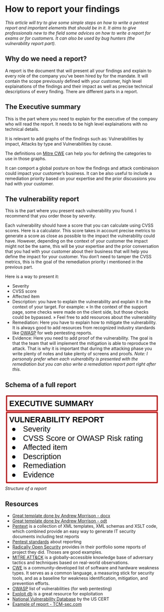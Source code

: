 # How to report your findings

*This article will try to give some simple steps on how to write a pentest report and important elements that should be in it. It aims to give professionals new to the field some advices on how to write a report for exams or for customers. It can also be used by bug hunters (the vulnerability report part).*

## Why do we need a report?

A report is the document that will present all your findings and explain to every role of the company you’ve been hired by for the mandate. It will contain the scope previously defined with your customer, high level explainations of the findings and their impact as well as precise technical descriptions of every finding. There are different parts in a report.

## The Executive summary

This is the part where you need to explain for the executive of the company who will read the report. It needs to be high level explainations with no technical details.

It is relevant to add graphs of the findings such as: Vulnerabilities by impact, Attacks by type and Vulnerabilities by cause.

The definitions on [Mitre CWE](https://cwe.mitre.org/data/definitions/1000.html) can help you for defining the categories to use in those graphs.

It can comport a global posture on how the findings and attack combinaison could impact your customer’s business.
It can be also useful to include a remediation priority based on your expertise and the prior discussions you had with your customer.

## The vulnerability report

This is the part where you present each vulnerability you found. I recommend that you order those by severity.

Each vulnerability should have a score that you can calculate using CVSS scores. Here is a calculator. This score takes in account precise metrics to generate a score as close as possible to the impact the vulnerability could have. However, depending on the context of your customer the impact might not be the same, this will be your expertise and the prior conversation that you had with your customer about their business that will help you define the impact for your customer. You don’t need to tamper the CVSS metrics, this is the goal of the remediation priority i mentioned in the previous part.

Here is a way to present it:

- Severity
- CVSS score
- Affected item
- Description: you have to explain the vulnerability and explain it in the context of your target. For example: « In the context of the support page, some checks were made on the client side, but those checks could be bypassed. »
  Feel free to add resources about the vulnerability
- Remediation: Here you have to explain how to mitigate the vulnerability. It is always good to add resources from recognized industry standards like [OWASP](https://owasp.org/) for web pentesting reports.
- Evidence: Here you need to add proof of the vulnerability.
  The goal is that the team that will implement the mitigation is able to reproduce the attack. That is why it is important that during the attacking phase you write plenty of notes and take plenty of screens and proofs.
*Note: I personaly prefer when each vulnerabilty is presented with the remediation but you can also write a remediation report part right after this.*

## Schema of a full report

![Report](../.res/report-structure.png)  
*Structure of a report*

## Resources

- [Great template done by Andrew Morrison - docx](../.res/pentest_report_template.docx)
- [Great template done by Andrew Morrison - odt](../.res/pentest_report_template.odt)
- [Pentext](https://wiki.owasp.org/index.php/OWASP_PenText_Project) is a collection of XML templates, XML schemas and XSLT code, which combined provide an easy way to generate IT security documents including test reports
- [Pentest standards](https://web.archive.org/web/20210411034006/http://www.pentest-standard.org/index.php/Reporting) about reporting
- [Radically Open Security](https://www.radicallyopensecurity.com/portfolio.htm) provides in their portfolio some reports of project they did. Thoses are good examples.
- [MITRE ATT&CK](https://attack.mitre.org/) is a globally-accessible knowledge base of adversary tactics and techniques based on real-world observations.
- [CWE](https://cwe.mitre.org/) is a community-developed list of software and hardware weakness types. It serves as a common language, a measuring stick for security tools, and as a baseline for weakness identification, mitigation, and prevention efforts.
- [OWASP](https://owasp.org/www-community/vulnerabilities/) list of vulnerabilities (for web pentesting)
- [Exploit db](https://www.exploit-db.com/) is a great resource for exploitation
- [National Vulnerability Database](https://nvd.nist.gov/vuln) by the US CERT
- [Example of report - TCM-sec.com](https://n9i8j6g7.rocketcdn.me/wp-content/uploads/2021/10/TCMS-Demo-Corp-Security-Assessment-Findings-Report.pdf)
